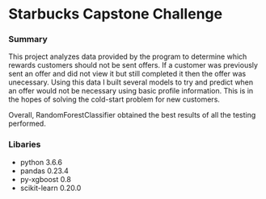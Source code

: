 # Starbucks Capstone Challenge

### Summary

This project analyzes data provided by the program to determine which rewards customers should not be sent offers.  If a customer was previously sent an offer and did not view it but still completed it then the offer was unecessary.  Using this data I built several models to try and predict when an offer would not be necessary using basic profile information.  This is in the hopes of solving the cold-start problem for new customers.

Overall, RandomForestClassifier obtained the best results of all the testing performed.

### Libaries

- python 3.6.6
- pandas 0.23.4
- py-xgboost 0.8
- scikit-learn 0.20.0

